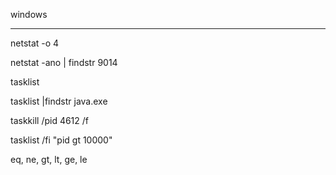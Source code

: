 windows

---

netstat -o 4

netstat -ano | findstr 9014

tasklist

tasklist |findstr java.exe

taskkill /pid 4612 /f

tasklist /fi "pid gt 10000"

eq, ne, gt, lt, ge, le
